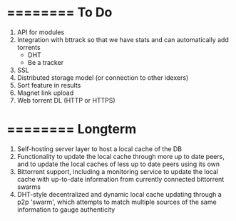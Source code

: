 ========
To Do
========

1. API for modules
2. Integration with bttrack so that we have stats and can automatically add torrents
   * DHT
   * Be a tracker
3. SSL
4. Distributed storage model (or connection to other idexers)
5. Sort feature in results
6. Magnet link upload
7. Web torrent DL (HTTP or HTTPS)

========
Longterm
========

1. Self-hosting server layer to host a local cache of the DB
2. Functionality to update the local cache through more up to date peers, and to update the local caches of less up to date peers using its own
3. Bittorrent support, including a monitoring service to update the local cache with up-to-date information from currently connected bittorrent swarms
4. DHT-style decentralized and dynamic local cache updating through a p2p 'swarm', which attempts to match multiple sources of the same information to gauge authenticity
